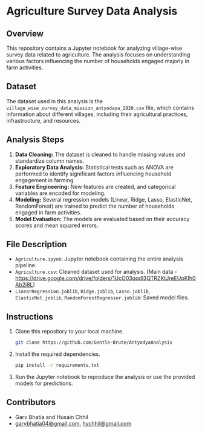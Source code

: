 # Agriculture Survey Data Analysis

## Overview
This repository contains a Jupyter notebook for analyzing village-wise survey data related to agriculture. The analysis focuses on understanding various factors influencing the number of households engaged majorly in farm activities.

## Dataset
The dataset used in this analysis is the `village_wise_survey_data_mission_antyodaya_2020.csv` file, which contains information about different villages, including their agricultural practices, infrastructure, and resources.

## Analysis Steps
1. **Data Cleaning:** The dataset is cleaned to handle missing values and standardize column names.
2. **Exploratory Data Analysis:** Statistical tests such as ANOVA are performed to identify significant factors influencing household engagement in farming.
3. **Feature Engineering:** New features are created, and categorical variables are encoded for modeling.
4. **Modeling:** Several regression models (Linear, Ridge, Lasso, ElasticNet, RandomForest) are trained to predict the number of households engaged in farm activities.
5. **Model Evaluation:** The models are evaluated based on their accuracy scores and mean squared errors.

## File Description
- `Agriculture.ipynb`: Jupyter notebook containing the entire analysis pipeline.
- `Agriculture.csv`: Cleaned dataset used for analysis. (Main data - https://drive.google.com/drive/folders/1UcO03qqdl3QTRZKtJreEUpKIh0Ab2j8L)
- `LinearRegression.joblib`, `Ridge.joblib`, `Lasso.joblib`, `ElasticNet.joblib`, `RandomForestRegressor.joblib`: Saved model files.

## Instructions
1. Clone this repository to your local machine.
   ```bash
   git clone https://github.com/Gentle-Brute/AntyodyaAnalysis
   ```
2. Install the required dependencies.
   ```bash
   pip install -r requirements.txt
   ```
3. Run the Jupyter notebook to reproduce the analysis or use the provided models for predictions.

## Contributors
- Garv Bhatia and Husain Chhil
- garvbhatia04@gmail.com, hychhil@gmail.com

